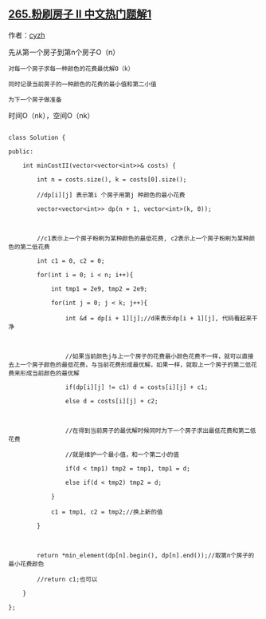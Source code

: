 ## [265.粉刷房子 II 中文热门题解1](https://leetcode.cn/problems/paint-house-ii/solutions/100000/dong-tai-gui-hua-nkfu-za-du-jian-dan-yi-dof32)

作者：[cyzh](https://leetcode.cn/u/cyzh)



先从第一个房子到第n个房子O（n）
    对每一个房子求每一种颜色的花费最优解O（k）
    同时记录当前房子的一种颜色的花费的最小值和第二小值
    为下一个房子做准备

时间O（nk），空间O（nk）

```
class Solution {
public:
    int minCostII(vector<vector<int>>& costs) {
        int n = costs.size(), k = costs[0].size();
        //dp[i][j] 表示第i 个房子用第j 种颜色的最小花费
        vector<vector<int>> dp(n + 1, vector<int>(k, 0));

        //c1表示上一个房子粉刷为某种颜色的最低花费, c2表示上一个房子粉刷为某种颜色的第二低花费
        int c1 = 0, c2 = 0;
        for(int i = 0; i < n; i++){
            int tmp1 = 2e9, tmp2 = 2e9;
            for(int j = 0; j < k; j++){
                int &d = dp[i + 1][j];//d来表示dp[i + 1][j], 代码看起来干净

                //如果当前颜色j与上一个房子的花费最小颜色花费不一样，就可以直接去上一个房子颜色的最低花费，与当前花费形成最优解，如果一样，就取上一个房子的第二低花费来形成当前颜色的最优解
                if(dp[i][j] != c1) d = costs[i][j] + c1;
                else d = costs[i][j] + c2;

                //在得到当前房子的最优解时候同时为下一个房子求出最低花费和第二低花费
                //就是维护一个最小值，和一个第二小的值
                if(d < tmp1) tmp2 = tmp1, tmp1 = d;
                else if(d < tmp2) tmp2 = d;
            }
            c1 = tmp1, c2 = tmp2;//换上新的值
        }

        return *min_element(dp[n].begin(), dp[n].end());//取第n个房子的最小花费颜色
        //return c1;也可以
    }
};
```
